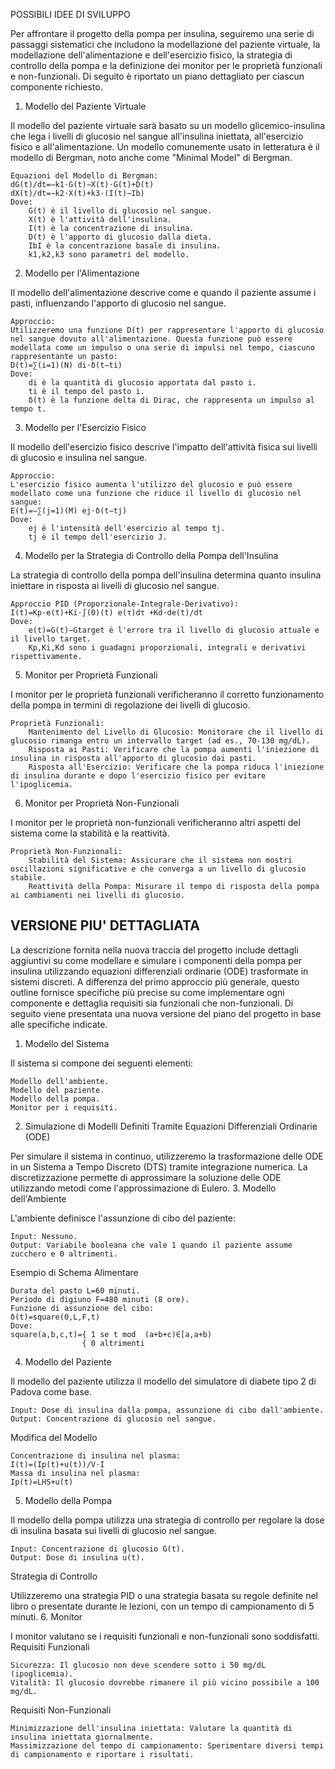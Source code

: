 POSSIBILI IDEE DI SVILUPPO

Per affrontare il progetto della pompa per insulina, seguiremo una serie di passaggi sistematici che includono la modellazione del paziente virtuale, la modellazione dell'alimentazione e dell'esercizio fisico, la strategia di controllo della pompa e la definizione dei monitor per le proprietà funzionali e non-funzionali. Di seguito è riportato un piano dettagliato per ciascun componente richiesto.
1. Modello del Paziente Virtuale

Il modello del paziente virtuale sarà basato su un modello glicemico-insulina che lega i livelli di glucosio nel sangue all'insulina iniettata, all'esercizio fisico e all'alimentazione. Un modello comunemente usato in letteratura è il modello di Bergman, noto anche come "Minimal Model" di Bergman.

    Equazioni del Modello di Bergman:
    dG(t)/dt=−k1⋅G(t)−X(t)⋅G(t)+D(t)
    dX(t)/dt=−k2⋅X(t)+k3⋅(I(t)−Ib)
    Dove:
        G(t) è il livello di glucosio nel sangue.
        X(t) è l'attività dell'insulina.
        I(t) è la concentrazione di insulina.
        D(t) è l'apporto di glucosio dalla dieta.
        IbI è la concentrazione basale di insulina.
        k1,k2,k3 sono parametri del modello.

2. Modello per l'Alimentazione

Il modello dell'alimentazione descrive come e quando il paziente assume i pasti, influenzando l'apporto di glucosio nel sangue.

    Approccio:
    Utilizzeremo una funzione D(t) per rappresentare l'apporto di glucosio nel sangue dovuto all'alimentazione. Questa funzione può essere modellata come un impulso o una serie di impulsi nel tempo, ciascuno rappresentante un pasto:
    D(t)=∑(i=1)(N) di⋅δ(t−ti)
    Dove:
        di​ è la quantità di glucosio apportata dal pasto i.
        ti​ è il tempo del pasto i.
        δ(t) è la funzione delta di Dirac, che rappresenta un impulso al tempo t.

3. Modello per l'Esercizio Fisico

Il modello dell'esercizio fisico descrive l'impatto dell'attività fisica sui livelli di glucosio e insulina nel sangue.

    Approccio:
    L'esercizio fisico aumenta l'utilizzo del glucosio e può essere modellato come una funzione che riduce il livello di glucosio nel sangue:
    E(t)=−∑(j=1)(M) ej⋅δ(t−tj)
    Dove:
        ej​ è l'intensità dell'esercizio al tempo tj.
        tj è il tempo dell'esercizio J.

4. Modello per la Strategia di Controllo della Pompa dell'Insulina

La strategia di controllo della pompa dell'insulina determina quanto insulina iniettare in risposta ai livelli di glucosio nel sangue.

    Approccio PID (Proporzionale-Integrale-Derivativo):
    I(t)=Kp⋅e(t)+Ki⋅∫(0)(t) e(τ)dτ +Kd⋅de(t)/dt
    Dove:
        e(t)=G(t)−Gtarget​ è l'errore tra il livello di glucosio attuale e il livello target.
        Kp,Ki,Kd sono i guadagni proporzionali, integrali e derivativi rispettivamente.

5. Monitor per Proprietà Funzionali

I monitor per le proprietà funzionali verificheranno il corretto funzionamento della pompa in termini di regolazione dei livelli di glucosio.

    Proprietà Funzionali:
        Mantenimento del Livello di Glucosio: Monitorare che il livello di glucosio rimanga entro un intervallo target (ad es., 70-130 mg/dL).
        Risposta ai Pasti: Verificare che la pompa aumenti l'iniezione di insulina in risposta all'apporto di glucosio dai pasti.
        Risposta all'Esercizio: Verificare che la pompa riduca l'iniezione di insulina durante e dopo l'esercizio fisico per evitare l'ipoglicemia.

6. Monitor per Proprietà Non-Funzionali

I monitor per le proprietà non-funzionali verificheranno altri aspetti del sistema come la stabilità e la reattività.

    Proprietà Non-Funzionali:
        Stabilità del Sistema: Assicurare che il sistema non mostri oscillazioni significative e che converga a un livello di glucosio stabile.
        Reattività della Pompa: Misurare il tempo di risposta della pompa ai cambiamenti nei livelli di glucosio.


## VERSIONE PIU' DETTAGLIATA
La descrizione fornita nella nuova traccia del progetto include dettagli aggiuntivi su come modellare e simulare i componenti della pompa per insulina utilizzando equazioni differenziali ordinarie (ODE) trasformate in sistemi discreti. A differenza del primo approccio più generale, questo outline fornisce specifiche più precise su come implementare ogni componente e dettaglia requisiti sia funzionali che non-funzionali. Di seguito viene presentata una nuova versione del piano del progetto in base alle specifiche indicate.
1. Modello del Sistema

Il sistema si compone dei seguenti elementi:

    Modello dell'ambiente.
    Modello del paziente.
    Modello della pompa.
    Monitor per i requisiti.

2. Simulazione di Modelli Definiti Tramite Equazioni Differenziali Ordinarie (ODE)

Per simulare il sistema in continuo, utilizzeremo la trasformazione delle ODE in un Sistema a Tempo Discreto (DTS) tramite integrazione numerica. La discretizzazione permette di approssimare la soluzione delle ODE utilizzando metodi come l'approssimazione di Eulero.
3. Modello dell'Ambiente

L'ambiente definisce l'assunzione di cibo del paziente:

    Input: Nessuno.
    Output: Variabile booleana che vale 1 quando il paziente assume zucchero e 0 altrimenti.

Esempio di Schema Alimentare

    Durata del pasto L=60 minuti.
    Periodo di digiuno F=480 minuti (8 ore).
    Funzione di assunzione del cibo:
    δ(t)=square(0,L,F,t)
    Dove:
    square(a,b,c,t)={ 1 se t mod  (a+b+c)∈[a,a+b)
                    { 0 altrimenti
    
4. Modello del Paziente

Il modello del paziente utilizza il modello del simulatore di diabete tipo 2 di Padova come base.

    Input: Dose di insulina dalla pompa, assunzione di cibo dall'ambiente.
    Output: Concentrazione di glucosio nel sangue.

Modifica del Modello

    Concentrazione di insulina nel plasma:
    I(t)=(Ip(t)+u(t))/V⋅I
    Massa di insulina nel plasma:
    Ip(t)=LHS+u(t)

5. Modello della Pompa

Il modello della pompa utilizza una strategia di controllo per regolare la dose di insulina basata sui livelli di glucosio nel sangue.

    Input: Concentrazione di glucosio G(t).
    Output: Dose di insulina u(t).

Strategia di Controllo

Utilizzeremo una strategia PID o una strategia basata su regole definite nel libro o presentate durante le lezioni, con un tempo di campionamento di 5 minuti.
6. Monitor

I monitor valutano se i requisiti funzionali e non-funzionali sono soddisfatti.
Requisiti Funzionali

    Sicurezza: Il glucosio non deve scendere sotto i 50 mg/dL (ipoglicemia).
    Vitalità: Il glucosio dovrebbe rimanere il più vicino possibile a 100 mg/dL.

Requisiti Non-Funzionali

    Minimizzazione dell'insulina iniettata: Valutare la quantità di insulina iniettata giornalmente.
    Massimizzazione del tempo di campionamento: Sperimentare diversi tempi di campionamento e riportare i risultati.
